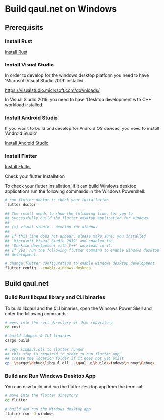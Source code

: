 # Build qaul.net on Windows

## Prerequisits

### Install Rust

[Install Rust](rust-install.md)

### Install Visual Studio

In order to develop for the windows desktop platform you need to have 'Microsoft Visual Studio 2019' installed.

<https://visualstudio.microsoft.com/downloads/>

In Visual Studio 2019, you need to have 'Desktop development with C++' workload installed.

### Install Android Studio

If you wan't to build and develop for Android OS devices, you need to install 'Android Studio'

[Install Android Studio](android.md)


### Install Flutter

[Install Flutter](flutter-install.md)

Check your flutter Installation 

To check your flutter installation, if it can build Windows desktop applications run the following commands in the Windows Powershell:

```sh
# run flutter doctor to check your installation
flutter doctor

## The result needs to show the following line, for you to 
## successfully build the flutter desktop application for windows:
## 
## [√] Visual Studio - develop for Windows
## 
## If this line does not appear, please make sure, you installed 
## 'Microsoft Visual Studio 2019' and enabled the 
## 'Desktop development with C++' workload in it.
## If yes, run the following flutter command to enable windows desktop
## development:

# change flutter configuration to enable windows desktop development
flutter config --enable-windows-desktop
```

## Build qaul.net

### Build Rust libqaul library and CLI binaries

To build libqaul and the CLI binaries, open the Windows Power Shell and enter the following commands:

```sh
# move into the rust directory of this repository
cd rust

# build libqaul & CLI binaries
cargo build

# copy libqaul.dll to flutter runner
## this step is required in order to run flutter app
## create the location folder if it does not yet exist
cp .\target\debug\libqaul.dll ..\qaul_ui\build\windows\runner\Debug\
```

### Build and Run Windows Desktop App

You can now build and run the flutter desktop app from the terminal:

```sh
# move into the flutter directory
cd flutter

# build and run the Windows desktop app
flutter run -d windows
```
